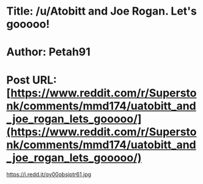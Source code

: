 # Title: /u/Atobitt and Joe Rogan. Let's gooooo!
# Author: Petah91
# Post URL: [https://www.reddit.com/r/Superstonk/comments/mmd174/uatobitt_and_joe_rogan_lets_gooooo/](https://www.reddit.com/r/Superstonk/comments/mmd174/uatobitt_and_joe_rogan_lets_gooooo/)


https://i.redd.it/qy00obsjptr61.jpg